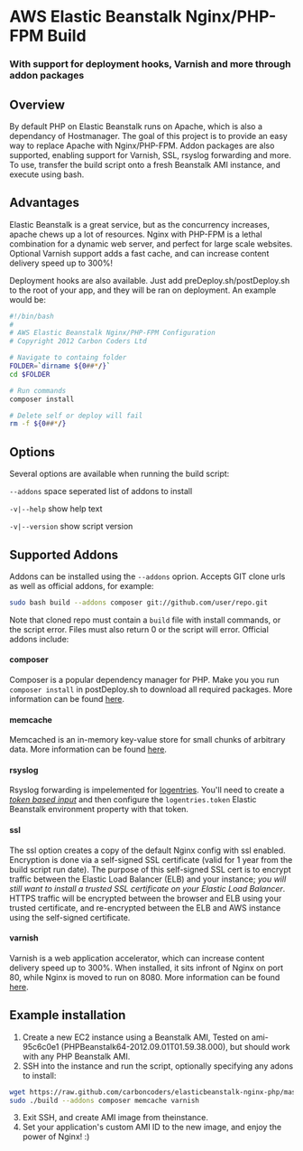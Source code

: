 # AWS Elastic Beanstalk Nginx/PHP-FPM Build
### With support for deployment hooks, Varnish and more through addon packages

## Overview

By default PHP on Elastic Beanstalk runs on Apache, which is also a dependancy of Hostmanager. The goal of this project is to provide an easy way to replace Apache with Nginx/PHP-FPM. Addon packages are also supported, enabling support for Varnish, SSL, rsyslog forwarding and more. To use, transfer the build script onto a fresh Beanstalk AMI instance, and execute using bash.

## Advantages

Elastic Beanstalk is a great service, but as the concurrency increases, apache chews up a lot of resources. Nginx with PHP-FPM is a lethal combination for a dynamic web server, and perfect for large scale websites. Optional Varnish support adds a fast cache, and can increase content delivery speed up to 300%!

Deployment hooks are also available. Just add preDeploy.sh/postDeploy.sh to the root of your app, and they will be ran on deployment. An example would be:

```bash
#!/bin/bash
#
# AWS Elastic Beanstalk Nginx/PHP-FPM Configuration
# Copyright 2012 Carbon Coders Ltd

# Navigate to containg folder
FOLDER=`dirname ${0##*/}`
cd $FOLDER

# Run commands
composer install

# Delete self or deploy will fail
rm -f ${0##*/}
```

## Options

Several options are available when running the build script:

`--addons` space seperated list of addons to install

`-v|--help` show help text

`-v|--version` show script version

## Supported Addons

Addons can be installed using the `--addons` oprion. Accepts GIT clone urls as well as official addons, for example:

````bash
sudo bash build --addons composer git://github.com/user/repo.git
````

Note that cloned repo must contain a `build` file with install commands, or the script error. Files must also return 0 or the script will error. Official addons include:

#### composer
Composer is a popular dependency manager for PHP. Make you you run `composer install` in postDeploy.sh to download all required packages. More information can be found [here](http://getcomposer.org).

#### memcache
Memcached is an in-memory key-value store for small chunks of arbitrary data. More information can be found [here](http://memcached.org).

#### rsyslog
Rsyslog forwarding is impelemented for [logentries](http://www.logentries.com). You'll need to create a [*token based input*](https://logentries.com/doc/input-token/) and then configure the `logentries.token` Elastic Beanstalk environment property with that token.

#### ssl
The ssl option creates a copy of the default Nginx config with ssl enabled. Encryption is done via a self-signed SSL certificate (valid for 1 year from the build script run date). The purpose of this self-signed SSL cert is to encrypt traffic between the Elastic Load Balancer (ELB) and your instance; *you will still want to install a trusted SSL certificate on your Elastic Load Balancer*. HTTPS traffic will be encrypted between the browser and ELB using your trusted certificate, and re-encrypted between the ELB and AWS instance using the self-signed certificate.

#### varnish
Varnish is a web application accelerator, which can increase content delivery speed up to 300%. When installed, it sits infront of Nginx on port 80, while Nginx is moved to run on 8080. More information can be found [here](https://www.varnish-cache.org).

## Example installation

1. Create a new EC2 instance using a Beanstalk AMI, Tested on ami-95c6c0e1 (PHPBeanstalk64-2012.09.01T01.59.38.000), but should work with any PHP Beanstalk AMI.
2. SSH into the instance and run the script, optionally specifying any adons to install:

```bash
wget https://raw.github.com/carboncoders/elasticbeanstalk-nginx-php/master/build
sudo ./build --addons composer memcache varnish
```

3. Exit SSH, and create AMI image from theinstance.
4. Set your application's custom AMI ID to the new image, and enjoy the power of Nginx! :)